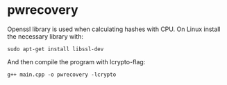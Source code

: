 # pwrecovery

Openssl library is used when calculating hashes with CPU. On Linux install the necessary library with:
```
sudo apt-get install libssl-dev
```

And then compile the program with lcrypto-flag:
```
g++ main.cpp -o pwrecovery -lcrypto
```

